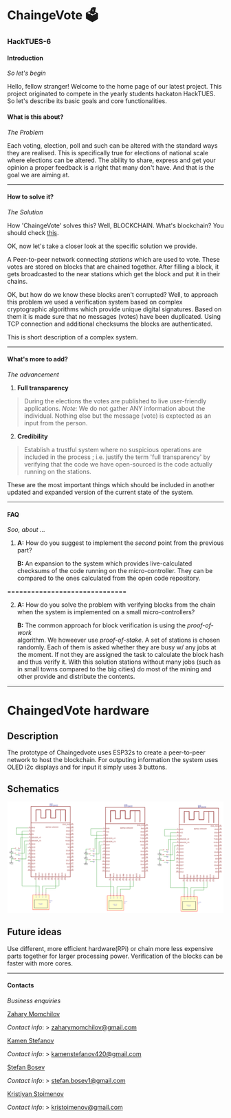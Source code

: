 # ChaingeVote 🗳️

### HackTUES-6 
#### Introduction
_So let's begin_ 

Hello, fellow stranger! Welcome to the home page of our latest project.
This project originated to compete in the yearly students hackaton HackTUES. 
So let's describe its basic goals and core functionalities.

#### What is this about?
_The Problem_ 

Each voting, election, poll and such can be altered with the standard ways 
they are realised. This is specifically true for elections of national scale 
where elections can be altered.
The ability to share, express and get your opinion a proper feedback is a 
right that many don't have. And that is the goal we are aiming at. 


--------------------------
#### How to solve it?
_The Solution_ 

How 'ChaingeVote' solves this? Well, BLOCKCHAIN.
What's blockchain? You should check [this](https://en.wikipedia.org/wiki/Blockchain).

OK, now let's take a closer look at the specific solution we provide.

A Peer-to-peer network connecting _stations_ which are used to vote. These votes
are stored on blocks that are chained together. After filling a block, it gets
broadcasted to the near stations which get the block and put it in their chains.

OK, but how do we know these blocks aren't corrupted? Well, to approach this problem
we used a verification system based on complex cryptographic algorithms which provide
unique digital signatures. Based on them it is made sure that no messages (votes) 
have been duplicated. Using TCP connection and additional checksums the blocks are
authenticated.

This is short description of a complex system.
 

--------------------------
#### What's more to add?
_The advancement_

1. **Full transparency**
> During the elections the votes are published to live user-friendly applications.
*Note:* We do not gather ANY information about the individual. Nothing else but 
		the message (vote) is exptected as an input from the person.

2. **Credibility**
> Establish a trustful system where no suspicious operations are included 
in the process ; i.e. justify the term 'full transparency' by verifying
that the code we have open-sourced is the code actually running on the 
stations.

These are the most important things which should be included in another
updated and expanded version of the current state of the system.

--------------------------
#### FAQ
_Soo, about ..._ 

1. **A:** How do you suggest to implement the _second_ point from the previous part?

   **B:** An expansion to the system which provides live-calculated checksums of the
   			code running on the micro-controller. They can be compared to the ones
			calculated from the open code repository.

==============================

2. **A:** How do you solve the problem with verifying blocks from the chain when
		the system is implemented on a small micro-controllers?
		
   **B:** The common approach for block verification is using the *proof-of-work*	
		algorithm. We howeever use *proof-of-stake*. A set of stations is chosen
		randomly. Each of them is asked whether they are busy w/ any jobs at the
		moment. If not they are assigned the task to calculate the block hash and
		thus verify it. With this solution stations without many jobs (such as in 
		small towns compared to the big cities) do most of the mining and other
		provide and distribute the contents.

--------------------------

# ChaingedVote hardware

## Description

The prototype of Chaingedvote uses ESP32s to create a peer-to-peer network to host the blockchain. For outputing information the system uses OLED i2c displays and for input it simply uses 3 buttons. 

## Schematics

![Schematics](https://github.com/boki1/HackTUES-6/blob/main/hardware/schematics.png)

## Future ideas

Use different, more efficient hardware(RPi) or chain more less expensive parts together for larger processing power. Verification of the blocks can be faster with more cores. 

--------------------------

#### Contacts
_Business enquiries_ 

[Zahary Momchilov](https://github.com/ZaharyMomchilov)

_Contact info_:
	> zaharymomchilov@gmail.com
	
[Kamen Stefanov](https://github.com/kamenstefanov03)

_Contact info_:
	> kamenstefanov420@gmail.com

[Stefan Bosev](https://github.com/StefanBosev)

_Contact info_:
	> stefan.bosev1@gmail.com

[Kristiyan Stoimenov](https://github.com/boki1)

_Contact info_:
	> kristoimenov@gmail.com


